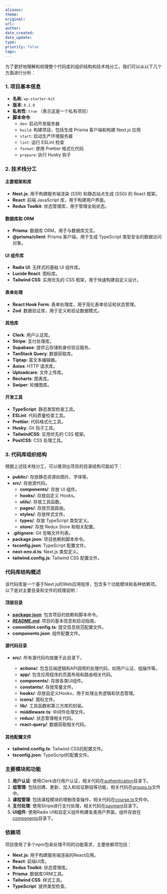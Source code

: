 ```yaml
---
aliases: 
theme: 
original: 
url: 
author: 
date_created: 
date_update: 
type: 
priority: false
tags:
---
```

为了更好地理解和梳理整个代码库的组织结构和技术栈分工，我们可以从以下几个方面进行分析：

### 1. 项目基本信息

- **名称**: `wp-starter-kit`
- **版本**: `0.1.0`
- **私有性**: `true` （表示这是一个私有项目）
- **脚本命令**:
    - `dev`: 启动开发服务器
    - `build`: 构建项目，包括生成 Prisma 客户端和构建 Next.js 应用
    - `start`: 启动生产环境服务器
    - `lint`: 运行 ESLint 检查
    - `format`: 使用 Prettier 格式化代码
    - `prepare`: 执行 Husky 钩子

### 2. 技术栈分工

#### 主要框架和库

- **Next.js**: 用于构建服务端渲染 (SSR) 和静态站点生成 (SSG) 的 React 框架。
- **React**: 前端 JavaScript 库，用于构建用户界面。
- **Redux Toolkit**: 状态管理库，用于管理全局状态。

#### 数据库和 ORM

- **Prisma**: 数据库 ORM，用于与数据库交互。
- **@prisma/client**: Prisma 客户端，用于生成 TypeScript 类型安全的数据访问对象。

#### UI 组件库

- **Radix UI**: 无样式的基础 UI 组件库。
- **Lucide React**: 图标库。
- **Tailwind CSS**: 实用优先的 CSS 框架，用于快速构建自定义设计。

#### 表单处理

- **React Hook Form**: 表单处理库，用于简化表单验证和状态管理。
- **Zod**: 数据验证库，用于定义和验证数据模式。

#### 其他库

- **Clerk**: 用户认证库。
- **Stripe**: 支付处理库。
- **Supabase**: 提供云存储和身份验证服务。
- **TanStack Query**: 数据获取库。
- **Tiptap**: 富文本编辑器。
- **Axios**: HTTP 请求库。
- **Uploadcare**: 文件上传库。
- **Recharts**: 图表库。
- **Swiper**: 轮播图库。

#### 开发工具

- **TypeScript**: 静态类型检查工具。
- **ESLint**: 代码质量检查工具。
- **Prettier**: 代码格式化工具。
- **Husky**: Git 钩子工具。
- **TailwindCSS**: 实用优先的 CSS 框架。
- **PostCSS**: CSS 处理工具。

### 3. 代码库组织结构

根据上述技术栈分工，可以推测出项目的目录结构可能如下：

- **public/**: 存放静态资源如图片、字体等。
- **src/**: 存放源代码。
    - **components/**: 存放 UI 组件。
    - **hooks/**: 存放自定义 Hooks。
    - **utils/**: 存放工具函数。
    - **pages/**: 存放页面路由。
    - **styles/**: 存放样式文件。
    - **types/**: 存放 TypeScript 类型定义。
    - **store/**: 存放 Redux Store 和相关配置。
- **.gitignore**: Git 忽略文件列表。
- **package.json**: 项目依赖和脚本命令。
- **tsconfig.json**: TypeScript 配置文件。
- **next-env.d.ts**: Next.js 类型定义。
- **tailwind.config.js**: Tailwind CSS 配置文件。


### 代码库结构概述

该代码库是一个基于Next.js的Web应用程序，包含多个功能模块和各种依赖项。以下是对主要目录和文件的梳理说明：

#### 顶层目录

- **[package.json](javascript:void(0))**: 包含项目的依赖和脚本命令。
- **[README.md](javascript:void(0))**: 项目的基本信息和启动指南。
- **commitlint.config.ts**: 提交信息规范配置文件。
- **components.json**: 组件配置文件。

#### 源代码目录

- **src/**: 所有源代码均放置于此目录下。
    
    - **actions/**: 包含后端逻辑和API调用的处理代码，如用户认证、组操作等。
    - **app/**: 包含应用程序的页面布局和路由相关代码。
    - **components/**: 存放各类UI组件。
    - **constants/**: 存放常量文件。
    - **hooks/**: 存放自定义Hooks，用于处理业务逻辑和状态管理。
    - **icons/**: 图标文件。
    - **lib/**: 工具函数和第三方库的封装。
    - **middleware.ts**: 中间件处理文件。
    - **redux/**: 状态管理相关代码。
    - **react-query/**: 数据获取相关代码。

#### 其他配置文件

- **tailwind.config.ts**: Tailwind CSS的配置文件。
- **tsconfig.json**: TypeScript的配置文件。

### 主要模块和功能

1. **用户认证**: 使用Clerk进行用户认证，相关代码在[authentication](javascript:void(0))目录下。
2. **组管理**: 包括创建、更新、加入和验证群组等功能，相关代码在[groups.ts](javascript:void(0))文件中。
3. **课程管理**: 包括课程模块的增删改查操作，相关代码在[course.ts](javascript:void(0))文件中。
4. **支付处理**: 使用Stripe进行支付处理，相关代码在[payment](javascript:void(0))目录下。
5. **UI组件**: 使用Radix UI和自定义组件构建各类用户界面，组件存放在[components](javascript:void(0))目录下。

### 依赖项

项目使用了多个npm包来处理不同的功能需求，主要依赖项包括：

- **Next.js**: 用于构建服务端渲染的React应用。
- **React**: 前端UI库。
- **Redux Toolkit**: 状态管理库。
- **Prisma**: 数据库ORM工具。
- **Tailwind CSS**: 样式工具。
- **TypeScript**: 提供类型检查。